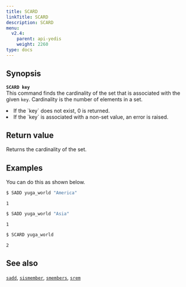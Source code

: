 ```yaml
---
title: SCARD
linkTitle: SCARD
description: SCARD
menu:
  v2.4:
    parent: api-yedis
    weight: 2260
type: docs
---
```


## Synopsis

<b>`SCARD key`</b><br>
This command finds the cardinality of the set that is associated with the given `key`. Cardinality is the number of elements in a set.
<li>If the `key` does not exist, 0 is returned.</li>
<li>If the `key` is associated with a non-set value, an error is raised.</li>

## Return value

Returns the cardinality of the set.

## Examples

You can do this as shown below.

```sh
$ SADD yuga_world "America"
```

```
1
```

```sh
$ SADD yuga_world "Asia"
```

```
1
```

```sh
$ SCARD yuga_world
```

```
2
```

## See also

[`sadd`](../sadd/), [`sismember`](../sismember/), [`smembers`](../smembers/), [`srem`](../srem/)
